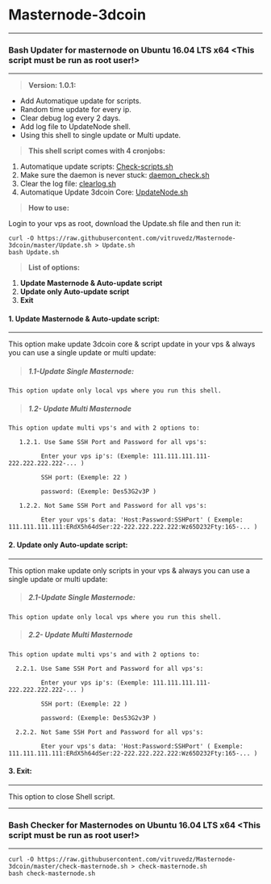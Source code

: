 # Masternode-3dcoin

****************************************
### Bash Updater for masternode on Ubuntu 16.04 LTS x64 <This script must be run as root user!>
****************************************
 > **Version: 1.0.1:**
* Add Automatique update for scripts.
* Random time update for every ip.
* Clear debug log every 2 days.
* Add log file to UpdateNode shell.
* Using this shell to single update or Multi update.

 > **This shell script comes with 4 cronjobs:**

1. Automatique update scripts: [Check-scripts.sh](https://github.com/vitruvedz/Masternode-3dcoin/blob/master/Masternode/Check-scripts.sh)
2. Make sure the daemon is never stuck: [daemon_check.sh](https://github.com/vitruvedz/Masternode-3dcoin/blob/master/Masternode/daemon_check.sh)
3. Clear the log file: [clearlog.sh](https://github.com/vitruvedz/Masternode-3dcoin/blob/master/Masternode/clearlog.sh)
4. Automatique Update 3dcoin Core: [UpdateNode.sh](https://github.com/vitruvedz/Masternode-3dcoin/blob/master/Masternode/UpdateNode.sh)


> **How to use:**

Login to your vps as root, download the Update.sh file and then run it:

```
curl -O https://raw.githubusercontent.com/vitruvedz/Masternode-3dcoin/master/Update.sh > Update.sh
bash Update.sh
```

> **List of options:**

1. **Update Masternode & Auto-update script**
2. **Update only Auto-update script**
3. **Exit**

#### 1. Update Masternode & Auto-update script:
-----------------------------------------------------------------
This option make update 3dcoin core & script update in your vps & always you can use a single update or multi update: 

 > ##### 1.1-Update Single Masternode:
  
    This option update only local vps where you run this shell.
    
 > ##### 1.2- Update Multi Masternode
  
    This option update multi vps's and with 2 options to:
    
       1.2.1. Use Same SSH Port and Password for all vps's:
      
             Enter your vps ip's: (Exemple: 111.111.111.111-222.222.222.222-... )
             
             SSH port: (Exemple: 22 )
             
             password: (Exemple: Des53G2v3P )
             
       1.2.2. Not Same SSH Port and Password for all vps's:
      
             Eter your vps's data: 'Host:Password:SSHPort' ( Exemple: 111.111.111.111:ERdX5h64dSer:22-222.222.222.222:Wz65D232Fty:165-... )
             
#### 2. Update only Auto-update script:
-------------------------------------------------------------
This option make update only scripts in your vps & always you can use a single update or multi update: 

 > ##### 2.1-Update Single Masternode:
  
    This option update only local vps where you run this shell.
    
 > ##### 2.2- Update Multi Masternode
  
    This option update multi vps's and with 2 options to:
    
      2.2.1. Use Same SSH Port and Password for all vps's:
      
             Enter your vps ip's: (Exemple: 111.111.111.111-222.222.222.222-... )
             
             SSH port: (Exemple: 22 )
             
             password: (Exemple: Des53G2v3P )
             
      2.2.2. Not Same SSH Port and Password for all vps's:
      
             Eter your vps's data: 'Host:Password:SSHPort' ( Exemple: 111.111.111.111:ERdX5h64dSer:22-222.222.222.222:Wz65D232Fty:165-... )
             
#### 3. Exit:
-------------------------------------------------------------   
This option to close Shell script. 



****************************************
### Bash Checker for Masternodes on Ubuntu 16.04 LTS x64 <This script must be run as root user!>
***************************************

```
curl -O https://raw.githubusercontent.com/vitruvedz/Masternode-3dcoin/master/check-masternode.sh > check-masternode.sh
bash check-masternode.sh
```


